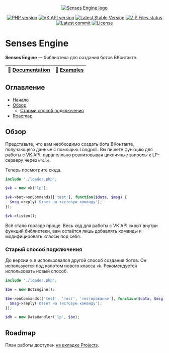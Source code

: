 <p align="center">
	<a href="https://slmatthew.dev/project/senses" target="_blank"><img alt="Senses Engine logo" title="Senses Engine logo" src="https://repository-images.githubusercontent.com/220678708/660ed700-4127-11ea-9937-59c3788d6295"/></a>
</p>

<p align="center">
	<a href="https://php.net" target="_blank"><img src="https://img.shields.io/badge/php-%3E%3D7.0-blue" alt="PHP version" /></a>
	<a href="https://vk.com/dev/versions" target="_blank"><img src="https://img.shields.io/badge/VK%20API-%3E%3D5.103-lightgrey" alt="VK API version" /></a>
	<a href="https://github.com/slmatthew/senses-engine/releases/latest" target="_blank"><img src="https://img.shields.io/github/v/release/slmatthew/senses-engine.svg?color=red" alt="Latest Stable Version" /></a>
	<a href="https://github.com/slmatthew/senses-engine/actions" target="_blank"><img src="https://github.com/slmatthew/senses-engine/workflows/Create%20ZIP%20files/badge.svg" alt="ZIP Files status" /></a>
	<a href="https://github.com/slmatthew/senses-engine/commits/master" target="_blank"><img src="https://img.shields.io/github/last-commit/slmatthew/senses-engine" alt="Latest commit" /></a>
	<a href="https://github.com/slmatthew/senses-engine/blob/master/LICENSE" target="_blank"><img src="https://img.shields.io/github/license/slmatthew/senses-engine" alt="License" /></a>
</p>

# Senses Engine
**Senses Engine** — библиотека для создания ботов ВКонтакте.

| 📖 [Documentation](docs/) | 🤖 [Examples](docs/examples/) |
|---------------------------|--------------------------------|

## Оглавление
* [Начало](#senses-engine)
* [Обзор](#present)
	- [Старый способ подключения](#old-way)
* [Roadmap](#rmap)

<a name="present"></a>
## Обзор
Представьте, что вам необходимо создать бота ВКонтакте, получающего данные с помощью Longpoll. Вы пишете функцию для работы с VK API, паралелльно реализовывая цикличные запросы к LP-серверу через `while`.

Теперь посмотрите сюда.
```php
include './loader.php';

$vk = new vk('lp');

$vk->bot->onCommands(['test'], function($data, $msg) {
  $msg->reply('Ответ на тестовую команду');
});

$vk->listen();
```

Всё стало гораздо проще. Весь код для работы с VK API скрыт внутри функций библиотеки, вам остаётся лишь добавлять команды и модифицировать классы под себя.

<a name="old-way"></a>
### Старый способ подключения
До версии `0.8` использовался другой способ создания ботов. Он используется под капотом нового класса `vk`. Рекомендуется использовать новый способ.

```php
include './loader.php';

$be = new BotEngine();

$be->onCommands(['test', 'тест', 'тестирование'], function($data, $msg) {
  $msg->reply('Ответ на тестовую команду');
});

$dh = new DataHandler('lp', $be);
```

<a name="rmap"></a>
## Roadmap
План работы доступен [на вкладке Projects](https://github.com/slmatthew/senses-engine/projects/1).
